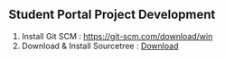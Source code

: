Student Portal Project Development
--------------------------

1. Install Git SCM : <a href="https://git-scm.com/download/win">https://git-scm.com/download/win</a>
2. Download & Install Sourcetree : <a href="https://www.sourcetreeapp.com/">Download</a>
